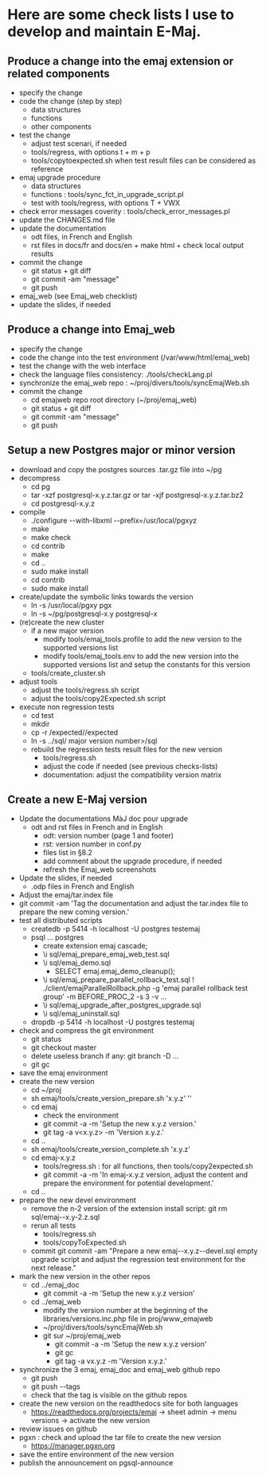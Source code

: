 Here are some check lists I use to develop and maintain E-Maj.
=============================================================

**Produce a change** into the **emaj extension** or related components
--------------------------------------------------------------

- specify the change
- code the change (step by step)
	- data structures
	- functions
	- other components
- test the change
	- adjust test scenari, if needed
	- tools/regress, with options t + m + p
	- tools/copytoexpected.sh when test result files can be considered as reference
- emaj upgrade procedure
	- data structures
	- functions : tools/sync_fct_in_upgrade_script.pl
	- test with tools/regress, with options T + VWX
- check error messages coverity : tools/check_error_messages.pl
- update the CHANGES.md file
- update the documentation
	- odt files, in French and English
	- rst files in docs/fr and docs/en + make html + check local output results
- commit the change
	- git status + git diff
	- git commit -am "message"
	- git push
- emaj_web (see Emaj_web checklist)
- update the slides, if needed


**Produce a change** into **Emaj_web**
----------------------------------

- specify the change
- code the change into the test environment (/var/www/html/emaj_web)
- test the change with the web interface
- check the language files consistency: ./tools/checkLang.pl
- synchronize the emaj_web repo : ~/proj/divers/tools/syncEmajWeb.sh
- commit the change
	- cd emajweb repo root directory (~/proj/emaj_web)
	- git status + git diff
	- git commit -am "message"
	- git push

Setup a new **Postgres major or minor version**
-------------------------------------------

- download and copy the postgres sources .tar.gz file into ~/pg
- decompress
	- cd pg
	- tar -xzf postgresql-x.y.z.tar.gz or tar -xjf postgresql-x.y.z.tar.bz2
	- cd postgresql-x.y.z
- compile
	- ./configure --with-libxml --prefix=/usr/local/pgxyz
	- make
	- make check
	- cd contrib
	- make
	- cd ..
	- sudo make install
	- cd contrib
	- sudo make install
- create/update the symbolic links towards the version
	- ln -s /usr/local/pgxy pgx
	- ln -s ~/pg/postgresql-x.y postgresql-x
- (re)create the new cluster
	- if a new major version
		- modify tools/emaj_tools.profile to add the new version to the supported versions list
		- modify tools/emaj_tools.env to add the new version into the supported versions list and setup the constants for this version
	- tools/create_cluster.sh <major version number>
- adjust tools
	- adjust the tools/regress.sh script
	- adjust the tools/copy2Expected.sh script
- execute non regression tests
	- cd test
	- mkdir <major version number>
	- cp -r <previous version number>/expected/<major version number>/expected
	- ln -s ../sql/ major version number>/sql
	- rebuild the regression tests result files for the new version
		- tools/regress.sh
		- adjust the code if needed (see previous checks-lists)
		- documentation: adjust the compatibility version matrix


Create a new **E-Maj version**
--------------------------

- Update the documentations MàJ doc pour upgrade 
	- odt and rst files in French and in English
		- odt: version number (page 1 and footer)
		- rst: version number in conf.py
		- files list in §8.2
		- add comment about the upgrade procedure, if needed
		- refresh the Emaj_web screenshots
- Update the slides, if needed
	- .odp files in French and English
- Adjust the emaj/tar.index file
- git commit -am 'Tag the documentation and adjust the tar.index file to prepare the new coming version.'
- test all distributed scripts
	- createdb -p 5414 -h localhost -U postgres testemaj
	- psql ... postgres
		- create extension emaj cascade;
		- \i sql/emaj_prepare_emaj_web_test.sql
		- \i sql/emaj_demo.sql
			- SELECT emaj.emaj_demo_cleanup();
		- \i sql/emaj_prepare_parallel_rollback_test.sql
			\! ./client/emajParallelRollback.php -g 'emaj parallel rollback test group' -m BEFORE_PROC_2 -s 3 -v ...
		- \i sql/emaj_upgrade_after_postgres_upgrade.sql
		- \i sql/emaj_uninstall.sql
	- dropdb -p 5414 -h localhost -U postgres testemaj
- check and compress the git environment
	- git status
	- git checkout master
	- delete useless branch if any: git branch -D ...
	- git gc
- save the emaj environment
- create the new version
	- cd ~/proj
	- sh emaj/tools/create_version_prepare.sh 'x.y.z' '<version date in yyyy-mmm-dd format>'
	- cd emaj
		- check the environment
		- git commit -a -m 'Setup the new x.y.z version.'
		- git tag -a v<x.y.z> -m 'Version x.y.z.'
	- cd ..
	- sh emaj/tools/create_version_complete.sh 'x.y.z'
	- cd emaj-x.y.z
		- tools/regress.sh : for all functions, then tools/copy2expected.sh
		- git commit -a -m 'In emaj-x.y.z version, adjust the content and prepare the environment for potential development.'
	- cd ..
- prepare the new devel environment
	- remove the n-2 version of the extension install script: git rm sql/emaj--x.y-2.z.sql
	- rerun all tests
		- tools/regress.sh
		- tools/copyToExpected.sh
	- commit
		git commit -am "Prepare a new emaj--x.y.z--devel.sql empty upgrade script and adjust the regression test environment for the next release."
- mark the new version in the other repos
	- cd ../emaj_doc
		- git commit -a -m 'Setup the new x.y.z version'
	- cd ../emaj_web
		- modify the version number at the beginning of the libraries/versions.inc.php file in proj/www_emajweb
		- ~/proj/divers/tools/syncEmajWeb.sh
		- git sur ~/proj/emaj_web
			- git commit -a -m 'Setup the new x.y.z version'
			- git gc
			- git tag -a vx.y.z -m 'Version x.y.z.'
- synchronize the 3 emaj, emaj_doc and emaj_web github repo
	- git push
	- git push --tags
	- check that the tag is visible on the github repos
- create the new version on the readthedocs site for both languages
	- https://readthedocs.org/projects/emaj -> sheet admin -> menu versions -> activate the new version
- review issues on github
- pgxn : check and upload the tar file to create the new version
	- https://manager.pgxn.org
- save the entire environment of the new version
- publish the announcement on pgsql-announce
